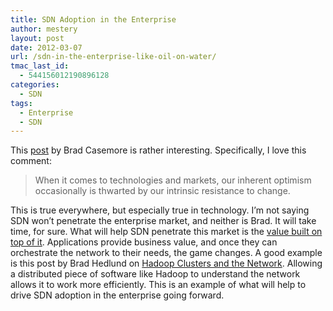 ```yaml
---
title: SDN Adoption in the Enterprise
author: mestery
layout: post
date: 2012-03-07
url: /sdn-in-the-enterprise-like-oil-on-water/
tmac_last_id:
  - 544156012190896128
categories:
  - SDN
tags:
  - Enterprise
  - SDN
---
```

This <a title="Why Many Networking Professionals Will Resist Software-Defined Networking" href="http://nerdtwilight.wordpress.com/2012/03/06/why-many-networking-professionals-will-resist-software-defined-networking/" target="_blank">post</a> by Brad Casemore is rather interesting. Specifically, I love this comment:

> When it comes to technologies and markets, our inherent optimism occasionally is thwarted by our intrinsic resistance to change.

This is true everywhere, but especially true in technology. I&#8217;m not saying SDN won&#8217;t penetrate the enterprise market, and neither is Brad. It will take time, for sure. What will help SDN penetrate this market is the <a title="Building Value with SDNs: RouteFlow" href="http://www.siliconloons.com/?p=36" target="_blank">value built on top of it</a>. Applications provide business value, and once they can orchestrate the network to their needs, the game changes. A good example is this post by Brad Hedlund on <a title="Understanding Hadoop Clusters and the Network" href="http://bradhedlund.com/2011/09/10/understanding-hadoop-clusters-and-the-network/" target="_blank">Hadoop Clusters and the Network</a>. Allowing a distributed piece of software like Hadoop to understand the network allows it to work more efficiently. This is an example of what will help to drive SDN adoption in the enterprise going forward.